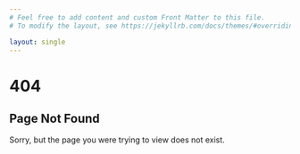 ```yaml
---
# Feel free to add content and custom Front Matter to this file.
# To modify the layout, see https://jekyllrb.com/docs/themes/#overriding-theme-defaults

layout: single
---
```

# 404

## Page Not Found

Sorry, but the page you were trying to view does not exist.
